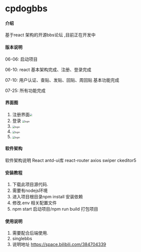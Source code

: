 # cpdogbbs

#### 介绍
基于react 架构的开源bbs论坛 ,目前正在开发中

#### 版本说明
06-06: 启动项目

06-10: react 基本架构完成、注册、登录完成

07-10: 用户认证、查贴、发贴、回贴、周回贴 基本功能完成

07-25: 所有功能完成

#### 界面图

1. 注册界面<img src="https://www.kungreat.cn/images/images_md/register-react.PNG" style="zoom:50%;" />
2. 登录 <img src="https://www.kungreat.cn/images/images_md/login-react.PNG" alt="login" style="zoom:50%;" />
3. <img src="https://www.kungreat.cn/images/images_md/react-1.PNG" alt="login" style="zoom:50%;" />
4. <img src="https://www.kungreat.cn/images/images_md/react-2.PNG" alt="login" style="zoom:50%;" />
5. <img src="https://www.kungreat.cn/images/images_md/react-3.PNG" alt="login" style="zoom:50%;" />

#### 软件架构

软件架构说明
React  antd-ui库  react-router  axios swiper ckeditor5 

#### 安装教程

1. 下载此项目源代码.
2. 需要有nodejs环境
3. 进入项目根目录npm install 安装依赖
4. 修改.env 相关配置文件
5. npm start 启动项目/npm run build 打包项目
#### 使用说明

1. 需要配合后端使用.
2. singlebbs
3. 说明地址 https://space.bilibili.com/384704339